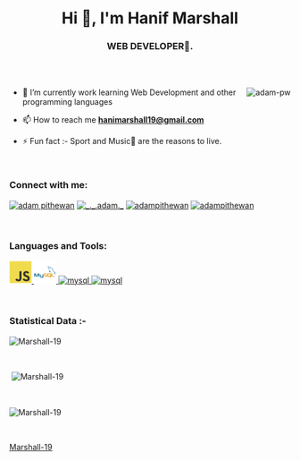 <h1 align="center">Hi 👋, I'm Hanif Marshall</h1>
<h3 align="center">WEB DEVELOPER🌟.</h3>

<br>



<br>

<p><img align="right" src="https://github.com/Adam-pw/Adam-pw/blob/main/animation_500_kxa883sd.gif" alt="adam-pw" /></p>


- 🌱 I’m currently work learning Web Development and other programming languages

- 📫 How to reach me **hanimarshall19@gmail.com**

- ⚡ Fun fact :- Sport and Music🎵 are the reasons to live.

<br>

<h3 align="left">Connect with me:</h3>
<p align="left">
  <a href="https://linkedin.com/in/hanif-marshal-87a026207/" target="blank"><img align="center"
      src="https://raw.githubusercontent.com/rahuldkjain/github-profile-readme-generator/master/src/images/icons/Social/linked-in-alt.svg"
      alt="adam pithewan" height="30" width="40" /></a>
  <a href="https://instagram.com/hanifmarshall" target="blank"><img align="center"
      src="https://raw.githubusercontent.com/rahuldkjain/github-profile-readme-generator/master/src/images/icons/Social/instagram.svg"
      alt="_._.adam._" height="30" width="40" /></a>
  <a href="https://gitlab.com/Marshall-19" target="blank"><img align="center"
      src="https://raw.githubusercontent.com/rahuldkjain/github-profile-readme-generator/master/src/images/icons/Social/github.svg"
      alt="adampithewan" height="30" width="40" /></a>
 <a href="https://twitter.com/marshallhanif" target="blank"><img align="center"
      src="https://raw.githubusercontent.com/rahuldkjain/github-profile-readme-generator/master/src/images/icons/Social/twitter.svg"
      alt="adampithewan" height="30" width="40" /></a>
</p>

<br>

<h3 align="left">Languages and Tools:</h3>
<p align="left"> 
<a href="https://developer.mozilla.org/en-US/docs/Web/JavaScript" target="_blank" rel="noreferrer">  
      <img src="https://raw.githubusercontent.com/devicons/devicon/master/icons/javascript/javascript-original.svg" alt="javascript" width="40"                   height="40"/> 
</a> 
<a href="https://www.mysql.com/" target="_blank" rel="noreferrer"> <img
      src="https://raw.githubusercontent.com/devicons/devicon/master/icons/mysql/mysql-original-wordmark.svg"
      alt="mysql" width="40" height="40" />
</a> 
  <a href="https://www.flutter.dev/" target="_blank" rel="noreferrer"> <img
      src="https://raw.githubusercontent.com/rahuldkjain/github-profile-readme-generator/888aff31e1d26dd2a6acf6afebbc34970aeb0118/src/images/icons/MobileAppDevelopment/flutter.svg"
      alt="mysql" width="40" height="40" />
</a> 
  <a href="https://www.github.com/" target="_blank" rel="noreferrer"> <img
      src="https://raw.githubusercontent.com/rahuldkjain/github-profile-readme-generator/888aff31e1d26dd2a6acf6afebbc34970aeb0118/src/images/icons/Other/git.svg"
      alt="mysql" width="40" height="40" />
</a> 
  
 </p>

<br>

<h3>Statistical Data :-</h3>
<p><img align="center"
    src="https://github-readme-stats.vercel.app/api/top-langs?username=Marshall-19&show_icons=true&locale=en&bg_color=0d1117&text_color=ffffff&layout=compact"
    alt="Marshall-19" 
    bg_color=#808080/></p>

<br>

<p>&nbsp;<img align="center" src="https://github-readme-stats.vercel.app/api?username=Marshall-19&show_icons=true&locale=en&bg_color=0d1117&text_color=ffffff&repo=convoychat"
    alt="Marshall-19" /></p>

<br>

<p><img align="center" src="https://github-readme-streak-stats.herokuapp.com/?user=Marshall-19&theme=dark&background=0d1117&date_format=M%20j%5B%2C%20Y%5D" alt="Marshall-19" /></p>
      
<p align="left"> <a href="https://twitter.com/" target="blank"><img
      src="https://img.shields.io/twitter/follow/?logo=twitter&style=for-the-badge" alt="" /></a> </p>

[Marshall-19](https://github.com/Marshall-19)
